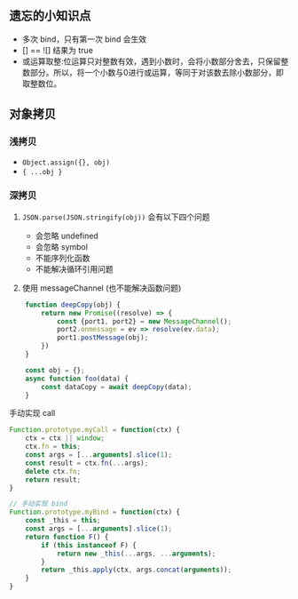 

## 遗忘的小知识点

* 多次 bind，只有第一次 bind 会生效
* [] == ![] 结果为 true
* 或运算取整:位运算只对整数有效，遇到小数时，会将小数部分舍去，只保留整数部分。所以，将一个小数与0进行或运算，等同于对该数去除小数部分，即取整数位。 

## 对象拷贝

### 浅拷贝

* `Object.assign({}, obj)`
* `{ ...obj }`

### 深拷贝

1. `JSON.parse(JSON.stringify(obj))`
   会有以下四个问题
   * 会忽略 undefined
   * 会忽略 symbol
   * 不能序列化函数
   * 不能解决循环引用问题

2. 使用 messageChannel (也不能解决函数问题)
```js
    function deepCopy(obj) {
        return new Promise((resolve) => {
            const {port1, port2} = new MessageChannel();
            port2.onmessage = ev => resolve(ev.data);
            port1.postMessage(obj);
        })
    }

    const obj = {};
    async function foo(data) {
        const dataCopy = await deepCopy(data);
    }
```

手动实现 call
```js
Function.prototype.myCall = function(ctx) {
    ctx = ctx || window;
    ctx.fn = this;
    const args = [...arguments].slice(1);
    const result = ctx.fn(...args);
    delete ctx.fn;
    return result;
}

// 手动实现 bind
Function.prototype.myBind = function(ctx) {
    const _this = this;
    const args = [...arguments].slice(1);
    return function F() {
        if (this instanceof F) {
            return new _this(...args, ...arguments);
        }
        return _this.apply(ctx, args.concat(arguments));
    }
}
```

